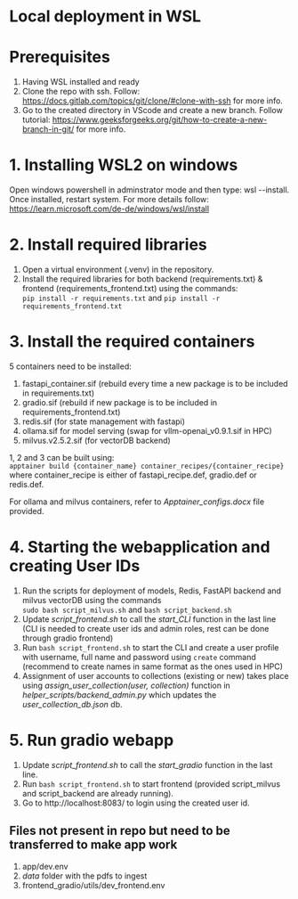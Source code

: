 # Local deployment in WSL



# Prerequisites

1. Having WSL installed and ready
2. Clone the repo with ssh. Follow: https://docs.gitlab.com/topics/git/clone/#clone-with-ssh for more info. 
3. Go to the created directory in VScode and create a new branch. Follow tutorial: https://www.geeksforgeeks.org/git/how-to-create-a-new-branch-in-git/ for more info.

# 1. Installing WSL2 on windows 

Open windows powershell in adminstrator mode and then type: wsl --install. Once installed, restart system. For more details follow: https://learn.microsoft.com/de-de/windows/wsl/install

# 2. Install required libraries

1. Open a virtual environment (.venv) in the repository. 
2. Install the required libraries for both backend (requirements.txt) & frontend (requirements_frontend.txt) using the commands:<br>
    `pip install -r requirements.txt` and `pip install -r requirements_frontend.txt`

# 3. Install the required containers 

5 containers need to be installed: 
1. fastapi_container.sif (rebuild every time a new package is to be included in requirements.txt)
2. gradio.sif (rebuild if new package is to be included in requirements_frontend.txt)
3. redis.sif (for state management with fastapi)
4. ollama.sif for model serving (swap for vllm-openai_v0.9.1.sif in HPC)
5. milvus.v2.5.2.sif (for vectorDB backend)

1, 2 and 3 can be built using:<br>
`apptainer build {container_name} container_recipes/{container_recipe}` where container_recipe is either of
fastapi_recipe.def, gradio.def or redis.def.

For ollama and milvus containers, refer to _Apptainer_configs.docx_ file provided. 

# 4. Starting the webapplication and creating User IDs
1. Run the scripts for deployment of models, Redis, FastAPI backend and milvus vectorDB using the commands <br>
`sudo bash script_milvus.sh` and `bash script_backend.sh`
2. Update _script_frontend.sh_ to call the _start_CLI_ function in the last line (CLI is needed to create user ids and admin roles, rest can be done through gradio frontend)
3. Run `bash script_frontend.sh` to start the CLI and create a user profile with username, full name and password using `create` command (recommend to create names in same format as the ones used in HPC)
4. Assignment of user accounts to collections (existing or new) takes place using _assign_user_collection(user, collection)_ function in _helper_scripts/backend_admin.py_ which updates the _user_collection_db.json_ db.

# 5. Run gradio webapp
1. Update _script_frontend.sh_ to call the _start_gradio_ function in the last line. 
2. Run `bash script_frontend.sh` to start frontend (provided script_milvus and script_backend are already running). 
3. Go to http://localhost:8083/ to login using the created user id.


## Files not present in repo but need to be transferred to make app work
1. app/dev.env
2. _data_ folder with the pdfs to ingest 
3. frontend_gradio/utils/dev_frontend.env
